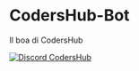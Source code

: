 # CodersHub-Bot
Il boa di CodersHub

[![Discord CodersHub](https://img.shields.io/badge/Discord-Entra%20nella%20comunity-blue)](https://discord.gg/jufE4fdZXf)
